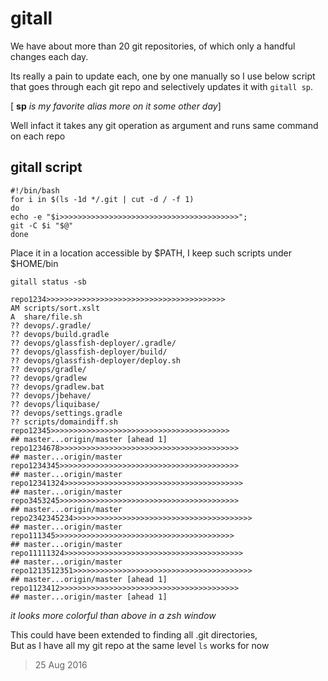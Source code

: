 # gitall

We have about more than 20 git repositories, of which only a handful changes each day.

Its really a pain to update each, one by one manually so 
I use below script that goes through each git repo and selectively updates it with `gitall sp`. 

[ **sp** *is my favorite alias more on it some other day*]

Well infact it takes any git operation as argument and runs same command on each repo

## gitall script

~~~~shell
#!/bin/bash
for i in $(ls -1d */.git | cut -d / -f 1)
do
echo -e "$i>>>>>>>>>>>>>>>>>>>>>>>>>>>>>>>>>>>>>>>>";
git -C $i "$@"
done
~~~~

Place it in a location accessible by $PATH, I keep such scripts under $HOME/bin

~~~~
gitall status -sb

repo1234>>>>>>>>>>>>>>>>>>>>>>>>>>>>>>>>>>>>>>>>
AM scripts/sort.xslt
A  share/file.sh
?? devops/.gradle/
?? devops/build.gradle
?? devops/glassfish-deployer/.gradle/
?? devops/glassfish-deployer/build/
?? devops/glassfish-deployer/deploy.sh
?? devops/gradle/
?? devops/gradlew
?? devops/gradlew.bat
?? devops/jbehave/
?? devops/liquibase/
?? devops/settings.gradle
?? scripts/domaindiff.sh
repo12345>>>>>>>>>>>>>>>>>>>>>>>>>>>>>>>>>>>>>>>>
## master...origin/master [ahead 1]
repo1234678>>>>>>>>>>>>>>>>>>>>>>>>>>>>>>>>>>>>>>>>
## master...origin/master
repo1234345>>>>>>>>>>>>>>>>>>>>>>>>>>>>>>>>>>>>>>>>
## master...origin/master
repo12341324>>>>>>>>>>>>>>>>>>>>>>>>>>>>>>>>>>>>>>>>
## master...origin/master
repo3453245>>>>>>>>>>>>>>>>>>>>>>>>>>>>>>>>>>>>>>>>
## master...origin/master
repo2342345234>>>>>>>>>>>>>>>>>>>>>>>>>>>>>>>>>>>>>>>>
## master...origin/master
repo111345>>>>>>>>>>>>>>>>>>>>>>>>>>>>>>>>>>>>>>>>
## master...origin/master
repo11111324>>>>>>>>>>>>>>>>>>>>>>>>>>>>>>>>>>>>>>>>
## master...origin/master
repo1213512351>>>>>>>>>>>>>>>>>>>>>>>>>>>>>>>>>>>>>>>>
## master...origin/master [ahead 1]
repo1123412>>>>>>>>>>>>>>>>>>>>>>>>>>>>>>>>>>>>>>>>
## master...origin/master [ahead 1]
~~~~
*it looks more colorful than above in a zsh window*

This could have been extended to finding all .git directories,  
But as I have all my git repo at the same level `ls` works for now 

>25 Aug 2016
